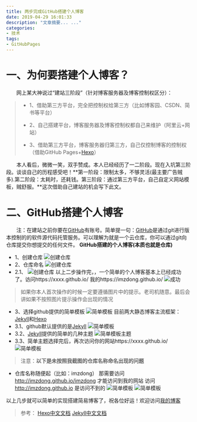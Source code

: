 ```yaml
---
title: 两步完成GitHub搭建个人博客
date: 2019-04-29 16:01:33
description: "文章摘要... ..."
categories: 
- 技术
tags:
- GitHubPages
---
```


# 一、为何要搭建个人博客？
&emsp;&emsp;网上某大神说过“建站三阶段”（针对博客服务器及博客控制权区分）：
> + 1、借助第三方平台，完全把控制权给第三方（比如博客园、CSDN、简书等平台）
> - 2、自己搭建平台，博客服务器及博客控制权都自己来维护（阿里云+网站）
> + 3、借助第三方平台，博客服务器归第三方，自己仅控制博客的控制权（借助GitHub Pages+[Hexo](https://hexo.io/zh-cn/docs/index.html)）

&emsp;&emsp;本人看后，微微一笑，双手赞成。本人已经经历了一二阶段。现在入坑第三阶段。谈谈自己的历程感受吧！**第一阶段：限制太多，不够灵活(最主要广告贼多).第二阶段：太耗时，还耗钱。第三阶段：通过第三方平台，自己自定义网站模板，贼舒服。**这次借助自己建站的机会写下此文。
# 二、GitHub搭建个人博客
&emsp;&emsp;注：在建站之前你要在[GitHub](https://github.com/)有账号。简单提一句：[GitHub](https://github.com/)是通过git进行版本控制的的软件源代码托管服务。可以理解为就是一个云仓库，你可以通过git向仓库提交你想提交的任何文件。
**GitHub搭建的个人博客(本质也就是仓库)**
- 1、创建仓库
![创建仓库](/images/article/github/1.jpg)
- 2、仓库命名
![创建仓库](/images/article/github/2.jpg)
- 2.1、
![创建仓库](/images/article/github/3.jpg)
以上二步操作完，，一个简单的个人博客基本上已经成功了。访问https://xxxx.github.io/
我的https://imzdong.github.io/
![成功](/images/article/github/4.jpg)
> 如果你本人首次操作的时候一定要遵循图片中的提示。老司机随意。最后会讲如果不按照图片提示操作会出现的情况
- 3、选择github提供的简单模板
![简单模板](/images/article/github/5.jpg)
目前两大静态博客主流框架：[Jekyll](http://jekyllcn.com/)和[Hexo](https://hexo.io/zh-cn/)
- 3.1、github默认提供的是[Jekyll](http://jekyllcn.com/)
![简单模板](/images/article/github/6.jpg)
- 3.2、[Jekyll](http://jekyllcn.com/)提供的简单的几种主题
![简单模板主题](/images/article/github/7.jpg)
- 3.3、简单主题选择完后，再次访问你的网站https://xxxx.github.io/
![简单模板](/images/article/github/8.jpg)
> 注意：**以下是未按照我截图的仓库名称命名出现的问题**

+ 仓库名称随便起（比如：imzdong） 那需要访问 http://imzdong.github.io/imzdong 才能访问到我的网站
访问 http://imzdong.github.io  是访问不到的
![简单模板](/images/article/github/9.jpg)
![简单模板](/images/article/github/10.jpg)

以上几步就可以简单的实现搭建简易博客了，祝各位好运！欢迎访问[我的博客](https://imzdong.github.io/)
> 参考：
[Hexo中文文档](https://hexo.io/zh-cn/docs/index.html)
[Jekyll中文文档](http://jekyllcn.com/)
